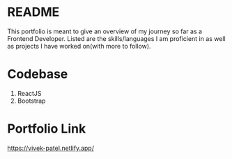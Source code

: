 # README

This portfolio is meant to give an overview of my journey so far as a Frontend Developer. Listed are the skills/languages I am proficient in as well as projects I have worked on(with more to follow).

# Codebase
1. ReactJS
2. Bootstrap

# Portfolio Link

https://vivek-patel.netlify.app/